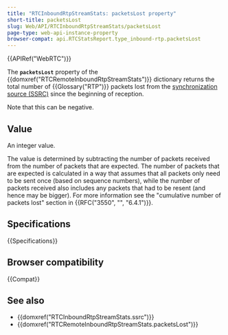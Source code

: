 ```yaml
---
title: "RTCInboundRtpStreamStats: packetsLost property"
short-title: packetsLost
slug: Web/API/RTCInboundRtpStreamStats/packetsLost
page-type: web-api-instance-property
browser-compat: api.RTCStatsReport.type_inbound-rtp.packetsLost
---
```


{{APIRef("WebRTC")}}

The **`packetsLost`** property of the {{domxref("RTCRemoteInboundRtpStreamStats")}} dictionary returns the total number of {{Glossary("RTP")}} packets lost from the [synchronization source (SSRC)](/en-US/docs/Web/API/RTCInboundRtpStreamStats/ssrc) since the beginning of reception.

Note that this can be negative.

## Value

An integer value.

The value is determined by subtracting the number of packets received from the number of packets that are expected.
The number of packets that are expected is calculated in a way that assumes that all packets only need to be sent once (based on sequence numbers), while the number of packets received also includes any packets that had to be resent (and hence may be bigger).
For more information see the "cumulative number of packets lost" section in {{RFC("3550", "", "6.4.1")}}.

## Specifications

{{Specifications}}

## Browser compatibility

{{Compat}}

## See also

- {{domxref("RTCInboundRtpStreamStats.ssrc")}}
- {{domxref("RTCRemoteInboundRtpStreamStats.packetsLost")}}
